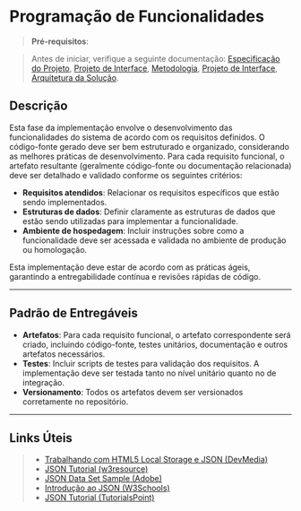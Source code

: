 # Programação de Funcionalidades

> **Pré-requisitos**:

> Antes de iniciar, verifique a seguinte documentação: <a href="02-Especificação do Projeto.md"> Especificação do Projeto</a>, <a href="03-Projeto de Interface.md"> Projeto de Interface</a>, <a href="04-Metodologia.md"> Metodologia</a>, <a href="03-Projeto de Interface.md"> Projeto de Interface</a>, <a href="05-Arquitetura da Solução.md"> Arquitetura da Solução</a>.

## Descrição

Esta fase da implementação envolve o desenvolvimento das funcionalidades do sistema de acordo com os requisitos definidos. O código-fonte gerado deve ser bem estruturado e organizado, considerando as melhores práticas de desenvolvimento. Para cada requisito funcional, o artefato resultante (geralmente código-fonte ou documentação relacionada) deve ser detalhado e validado conforme os seguintes critérios:

- **Requisitos atendidos**: Relacionar os requisitos específicos que estão sendo implementados.
- **Estruturas de dados**: Definir claramente as estruturas de dados que estão sendo utilizadas para implementar a funcionalidade.
- **Ambiente de hospedagem**: Incluir instruções sobre como a funcionalidade deve ser acessada e validada no ambiente de produção ou homologação.
  
Esta implementação deve estar de acordo com as práticas ágeis, garantindo a entregabilidade contínua e revisões rápidas de código.

---

## Padrão de Entregáveis

- **Artefatos**: Para cada requisito funcional, o artefato correspondente será criado, incluindo código-fonte, testes unitários, documentação e outros artefatos necessários.
- **Testes**: Incluir scripts de testes para validação dos requisitos. A implementação deve ser testada tanto no nível unitário quanto no de integração.
- **Versionamento**: Todos os artefatos devem ser versionados corretamente no repositório.

---

## Links Úteis

> - [Trabalhando com HTML5 Local Storage e JSON (DevMedia)](https://www.devmedia.com.br/trabalhando-com-html5-local-storage-e-json/29045)
> - [JSON Tutorial (w3resource)](https://www.w3resource.com/JSON)
> - [JSON Data Set Sample (Adobe)](https://opensource.adobe.com/Spry/samples/data_region/JSONDataSetSample.html)
> - [Introdução ao JSON (W3Schools)](https://www.w3schools.com/js/js_json_intro.asp)
> - [JSON Tutorial (TutorialsPoint)](https://www.tutorialspoint.com/json/index.htm)
